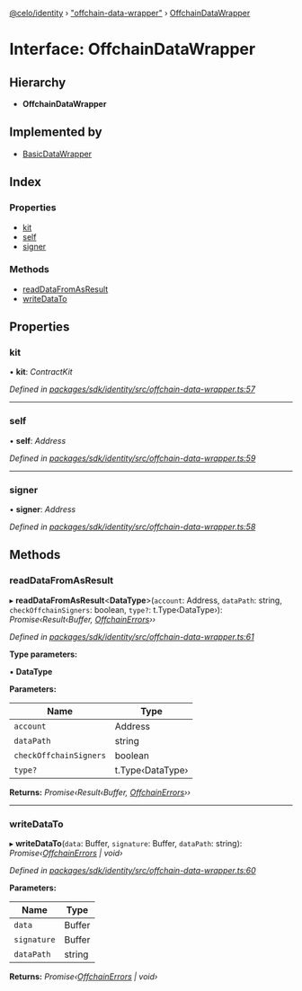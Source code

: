 [@celo/identity](../README.md) › ["offchain-data-wrapper"](../modules/_offchain_data_wrapper_.md) › [OffchainDataWrapper](_offchain_data_wrapper_.offchaindatawrapper.md)

# Interface: OffchainDataWrapper

## Hierarchy

* **OffchainDataWrapper**

## Implemented by

* [BasicDataWrapper](../classes/_offchain_data_wrapper_.basicdatawrapper.md)

## Index

### Properties

* [kit](_offchain_data_wrapper_.offchaindatawrapper.md#kit)
* [self](_offchain_data_wrapper_.offchaindatawrapper.md#self)
* [signer](_offchain_data_wrapper_.offchaindatawrapper.md#signer)

### Methods

* [readDataFromAsResult](_offchain_data_wrapper_.offchaindatawrapper.md#readdatafromasresult)
* [writeDataTo](_offchain_data_wrapper_.offchaindatawrapper.md#writedatato)

## Properties

###  kit

• **kit**: *ContractKit*

*Defined in [packages/sdk/identity/src/offchain-data-wrapper.ts:57](https://github.com/celo-org/celo-monorepo/blob/master/packages/sdk/identity/src/offchain-data-wrapper.ts#L57)*

___

###  self

• **self**: *Address*

*Defined in [packages/sdk/identity/src/offchain-data-wrapper.ts:59](https://github.com/celo-org/celo-monorepo/blob/master/packages/sdk/identity/src/offchain-data-wrapper.ts#L59)*

___

###  signer

• **signer**: *Address*

*Defined in [packages/sdk/identity/src/offchain-data-wrapper.ts:58](https://github.com/celo-org/celo-monorepo/blob/master/packages/sdk/identity/src/offchain-data-wrapper.ts#L58)*

## Methods

###  readDataFromAsResult

▸ **readDataFromAsResult**<**DataType**>(`account`: Address, `dataPath`: string, `checkOffchainSigners`: boolean, `type?`: t.Type‹DataType›): *Promise‹Result‹Buffer, [OffchainErrors](../modules/_offchain_data_wrapper_.md#offchainerrors)››*

*Defined in [packages/sdk/identity/src/offchain-data-wrapper.ts:61](https://github.com/celo-org/celo-monorepo/blob/master/packages/sdk/identity/src/offchain-data-wrapper.ts#L61)*

**Type parameters:**

▪ **DataType**

**Parameters:**

Name | Type |
------ | ------ |
`account` | Address |
`dataPath` | string |
`checkOffchainSigners` | boolean |
`type?` | t.Type‹DataType› |

**Returns:** *Promise‹Result‹Buffer, [OffchainErrors](../modules/_offchain_data_wrapper_.md#offchainerrors)››*

___

###  writeDataTo

▸ **writeDataTo**(`data`: Buffer, `signature`: Buffer, `dataPath`: string): *Promise‹[OffchainErrors](../modules/_offchain_data_wrapper_.md#offchainerrors) | void›*

*Defined in [packages/sdk/identity/src/offchain-data-wrapper.ts:60](https://github.com/celo-org/celo-monorepo/blob/master/packages/sdk/identity/src/offchain-data-wrapper.ts#L60)*

**Parameters:**

Name | Type |
------ | ------ |
`data` | Buffer |
`signature` | Buffer |
`dataPath` | string |

**Returns:** *Promise‹[OffchainErrors](../modules/_offchain_data_wrapper_.md#offchainerrors) | void›*
